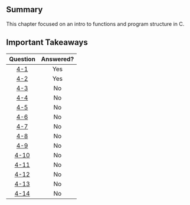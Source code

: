 ## Summary
This chapter focused on an intro to functions and program structure in C. 

## Important Takeaways


| Question |Answered?  |
| :-------:|:---------:|
| [4-1](4-1)      | Yes       |
| [4-2](4-2)      | Yes       |
| [4-3](4-3)      | No       |
| [4-4](4-4)      | No       |
| [4-5](4-5)      | No       |
| [4-6](4-6)      | No       |
| [4-7](4-7)      | No       |
| [4-8](4-8)      | No       |
| [4-9](4-9)      | No       |
| [4-10](4-10)      | No       |
| [4-11](4-11)      | No       |
| [4-12](4-12)      | No       |
| [4-13](4-13)      | No       |
| [4-14](4-14)      | No       |